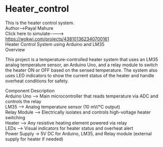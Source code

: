 # Heater_control
This is the heater control system.
<br>
Author-->Payal Mahure
<br>
Click here to simulate----> https://wokwi.com/projects/438101362340700161
<br>
Heater Control System using Arduino and LM35
<br>
 Overview
 <br>

This project is a temperature-controlled heater system that uses an LM35 analog temperature sensor, an Arduino Uno, and a relay module to switch the heater ON or OFF based on the sensed temperature. The system also uses LED indicators to show the current status of the heater and handle overheat conditions for safety.
<br>

Component	        Description
<br>
Arduino Uno	 -->     Main microcontroller that reads temperature via ADC and controls the relay
<br>
LM35	        --> Analog temperature sensor (10 mV/°C output)
<br>
Relay Module	--> Electrically isolates and controls high-voltage heater switching
<br>
Heater	      --> Any resistive heating element powered via relay
<br>
LEDs	        --> Visual indicators for heater status and overheat alert
<br>
Power Supply	 -> 5V DC for Arduino, LM35, and Relay module (external supply for heater if needed)

